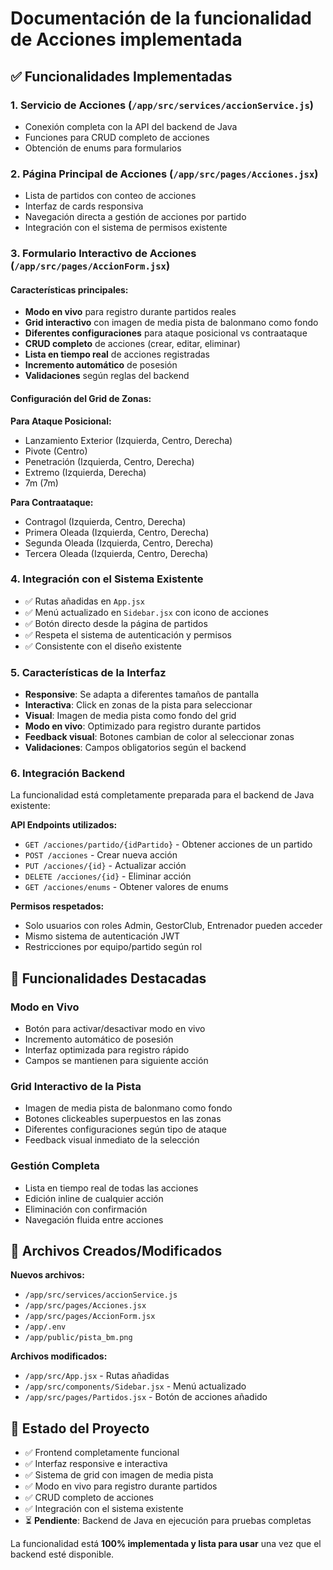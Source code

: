 # Documentación de la funcionalidad de Acciones implementada

## ✅ Funcionalidades Implementadas

### 1. **Servicio de Acciones (`/app/src/services/accionService.js`)**
- Conexión completa con la API del backend de Java
- Funciones para CRUD completo de acciones
- Obtención de enums para formularios

### 2. **Página Principal de Acciones (`/app/src/pages/Acciones.jsx`)**
- Lista de partidos con conteo de acciones
- Interfaz de cards responsiva
- Navegación directa a gestión de acciones por partido
- Integración con el sistema de permisos existente

### 3. **Formulario Interactivo de Acciones (`/app/src/pages/AccionForm.jsx`)**
#### Características principales:
- **Modo en vivo** para registro durante partidos reales
- **Grid interactivo** con imagen de media pista de balonmano como fondo
- **Diferentes configuraciones** para ataque posicional vs contraataque
- **CRUD completo** de acciones (crear, editar, eliminar)
- **Lista en tiempo real** de acciones registradas
- **Incremento automático** de posesión
- **Validaciones** según reglas del backend

#### Configuración del Grid de Zonas:

**Para Ataque Posicional:**
- Lanzamiento Exterior (Izquierda, Centro, Derecha)  
- Pivote (Centro)
- Penetración (Izquierda, Centro, Derecha)
- Extremo (Izquierda, Derecha)
- 7m (7m)

**Para Contraataque:**
- Contragol (Izquierda, Centro, Derecha)
- Primera Oleada (Izquierda, Centro, Derecha)  
- Segunda Oleada (Izquierda, Centro, Derecha)
- Tercera Oleada (Izquierda, Centro, Derecha)

### 4. **Integración con el Sistema Existente**
- ✅ Rutas añadidas en `App.jsx`
- ✅ Menú actualizado en `Sidebar.jsx` con icono de acciones
- ✅ Botón directo desde la página de partidos
- ✅ Respeta el sistema de autenticación y permisos
- ✅ Consistente con el diseño existente

### 5. **Características de la Interfaz**
- **Responsive**: Se adapta a diferentes tamaños de pantalla
- **Interactiva**: Click en zonas de la pista para seleccionar
- **Visual**: Imagen de media pista como fondo del grid
- **Modo en vivo**: Optimizado para registro durante partidos
- **Feedback visual**: Botones cambian de color al seleccionar zonas
- **Validaciones**: Campos obligatorios según el backend

### 6. **Integración Backend**
La funcionalidad está completamente preparada para el backend de Java existente:

**API Endpoints utilizados:**
- `GET /acciones/partido/{idPartido}` - Obtener acciones de un partido
- `POST /acciones` - Crear nueva acción  
- `PUT /acciones/{id}` - Actualizar acción
- `DELETE /acciones/{id}` - Eliminar acción
- `GET /acciones/enums` - Obtener valores de enums

**Permisos respetados:**
- Solo usuarios con roles Admin, GestorClub, Entrenador pueden acceder
- Mismo sistema de autenticación JWT
- Restricciones por equipo/partido según rol

## 🎯 Funcionalidades Destacadas

### Modo en Vivo
- Botón para activar/desactivar modo en vivo
- Incremento automático de posesión
- Interfaz optimizada para registro rápido
- Campos se mantienen para siguiente acción

### Grid Interactivo de la Pista
- Imagen de media pista de balonmano como fondo
- Botones clickeables superpuestos en las zonas
- Diferentes configuraciones según tipo de ataque
- Feedback visual inmediato de la selección

### Gestión Completa
- Lista en tiempo real de todas las acciones
- Edición inline de cualquier acción
- Eliminación con confirmación
- Navegación fluida entre acciones

## 📁 Archivos Creados/Modificados

**Nuevos archivos:**
- `/app/src/services/accionService.js`
- `/app/src/pages/Acciones.jsx`  
- `/app/src/pages/AccionForm.jsx`
- `/app/.env`
- `/app/public/pista_bm.png`

**Archivos modificados:**
- `/app/src/App.jsx` - Rutas añadidas
- `/app/src/components/Sidebar.jsx` - Menú actualizado
- `/app/src/pages/Partidos.jsx` - Botón de acciones añadido

## 🚀 Estado del Proyecto

- ✅ Frontend completamente funcional
- ✅ Interfaz responsive e interactiva
- ✅ Sistema de grid con imagen de media pista
- ✅ Modo en vivo para registro durante partidos
- ✅ CRUD completo de acciones
- ✅ Integración con el sistema existente
- ⏳ **Pendiente**: Backend de Java en ejecución para pruebas completas

La funcionalidad está **100% implementada y lista para usar** una vez que el backend esté disponible.